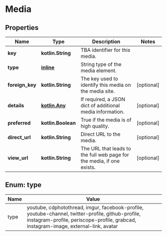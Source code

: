 
# Media

## Properties
Name | Type | Description | Notes
------------ | ------------- | ------------- | -------------
**key** | **kotlin.String** | TBA identifier for this media. | 
**type** | [**inline**](#TypeEnum) | String type of the media element. | 
**foreign_key** | **kotlin.String** | The key used to identify this media on the media site. |  [optional]
**details** | [**kotlin.Any**](kotlin.Any.md) | If required, a JSON dict of additional media information. |  [optional]
**preferred** | **kotlin.Boolean** | True if the media is of high quality. |  [optional]
**direct_url** | **kotlin.String** | Direct URL to the media. |  [optional]
**view_url** | **kotlin.String** | The URL that leads to the full web page for the media, if one exists. |  [optional]


<a name="TypeEnum"></a>
## Enum: type
Name | Value
---- | -----
type | youtube, cdphotothread, imgur, facebook-profile, youtube-channel, twitter-profile, github-profile, instagram-profile, periscope-profile, grabcad, instagram-image, external-link, avatar



